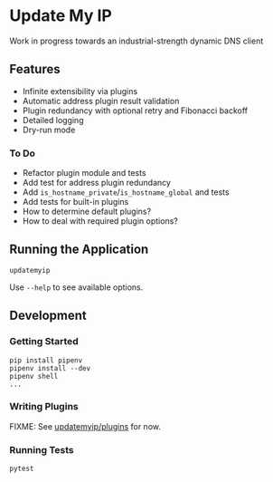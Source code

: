 # Update My IP

Work in progress towards an industrial-strength dynamic DNS client

## Features

- Infinite extensibility via plugins
- Automatic address plugin result validation
- Plugin redundancy with optional retry and Fibonacci backoff
- Detailed logging
- Dry-run mode

### To Do

- Refactor plugin module and tests
- Add test for address plugin redundancy
- Add `is_hostname_private`/`is_hostname_global` and tests
- Add tests for built-in plugins
- How to determine default plugins?
- How to deal with required plugin options?

## Running the Application

    updatemyip

Use `--help` to see available options.

## Development

### Getting Started

    pip install pipenv
    pipenv install --dev
    pipenv shell
    ...

### Writing Plugins

FIXME: See [updatemyip/plugins](updatemyip/plugins) for now.

### Running Tests

    pytest

